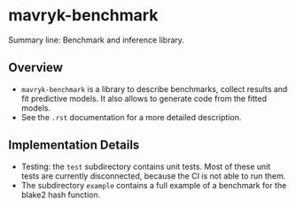 # mavryk-benchmark
Summary line: Benchmark and inference library.

## Overview
- `mavryk-benchmark` is a library to describe benchmarks, collect results and
  fit predictive models. It also allows to generate code from the fitted
  models.
- See the `.rst` documentation for a more detailed description.

## Implementation Details
- Testing: the `test` subdirectory contains unit tests. Most of these
  unit tests are currently disconnected, because the CI is not able to
  run them.
- The subdirectory `example` contains a full example of
  a benchmark for the blake2 hash function.

